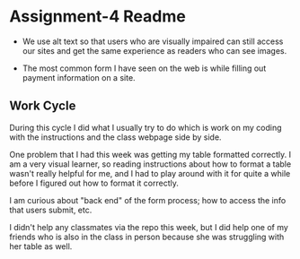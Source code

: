 # Assignment-4 Readme

- We use alt text so that users who are visually impaired can still access our sites and get the same experience as readers who can see images.

- The most common form I have seen on the web is while filling out payment information on a site.

## Work Cycle

During this cycle I did what I usually try to do which is work on my coding with the instructions and the class webpage side by side.

One problem that I had this week was getting my table formatted correctly. I am a very visual learner, so reading instructions about how to format a table wasn't really helpful for me, and I had to play around with it for quite a while before I figured out how to format it correctly.

I am curious about "back end" of the form process; how to access the info that users submit, etc.

I didn't help any classmates via the repo this week, but I did help one of my friends who is also in the class in person because she was struggling with her table as well. 

